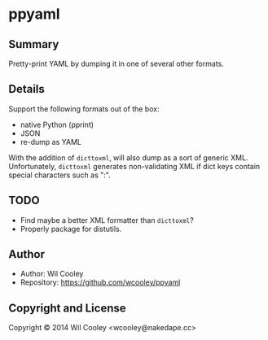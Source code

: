 # ppyaml

## Summary

Pretty-print YAML by dumping it in one of several other formats.

## Details

Support the following formats out of the box:
* native Python (pprint)
* JSON
* re-dump as YAML

With the addition of `dicttoxml`, will also dump as a sort of generic XML.
Unfortunately, `dicttoxml` generates non-validating XML if dict keys contain
special characters such as ":".

## TODO

* Find maybe a better XML formatter than `dicttoxml`?
* Properly package for distutils.

## Author

* Author: Wil Cooley
* Repository: https://github.com/wcooley/ppyaml

## Copyright and License

Copyright © 2014  Wil Cooley <wcooley&#64;nakedape.cc>


